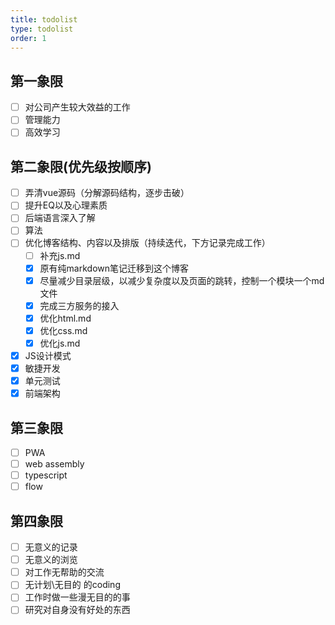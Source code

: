 ```yaml
---
title: todolist
type: todolist
order: 1
---
```


## 第一象限

- [ ] 对公司产生较大效益的工作
- [ ] 管理能力
- [ ] 高效学习

## 第二象限(优先级按顺序)

- [ ] 弄清vue源码（分解源码结构，逐步击破）
- [ ] 提升EQ以及心理素质
- [ ] 后端语言深入了解
- [ ] 算法
- [ ] 优化博客结构、内容以及排版（持续迭代，下方记录完成工作）
  - [ ] 补充js.md
  - [x] 原有纯markdown笔记迁移到这个博客
  - [x] 尽量减少目录层级，以减少复杂度以及页面的跳转，控制一个模块一个md文件
  - [x] 完成三方服务的接入
  - [x] 优化html.md
  - [x] 优化css.md
  - [x] 优化js.md
- [x] JS设计模式
- [x] 敏捷开发
- [x] 单元测试
- [x] 前端架构

## 第三象限

- [ ] PWA
- [ ] web assembly
- [ ] typescript
- [ ] flow

## 第四象限

- [ ] 无意义的记录
- [ ] 无意义的浏览
- [ ] 对工作无帮助的交流
- [ ] 无计划\无目的 的coding
- [ ] 工作时做一些漫无目的的事
- [ ] 研究对自身没有好处的东西